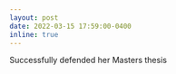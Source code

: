 ```yaml
---
layout: post
date: 2022-03-15 17:59:00-0400
inline: true
---
```

Successfully defended her Masters thesis
